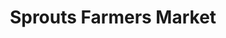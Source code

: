---
title: "Sprouts Farmers Market"
url: /chandler/sprouts-farmers-market-south-alma-school-road/
shop: Supermarkt
---